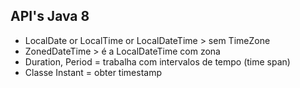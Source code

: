 ## API's Java 8

- LocalDate or LocalTime or LocalDateTime > sem TimeZone
- ZonedDateTime > é a LocalDateTime com zona
- Duration, Period = trabalha com intervalos de tempo (time span)
- Classe Instant = obter timestamp
